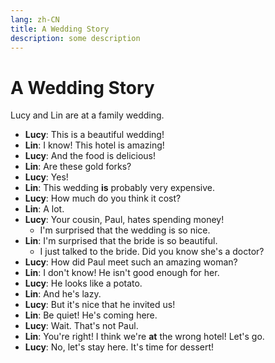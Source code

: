 ```yaml
---
lang: zh-CN
title: A Wedding Story
description: some description
---
```


# A Wedding Story

Lucy and Lin are at a family wedding.

- **Lucy**: This is a beautiful wedding!
- **Lin**: I know! This hotel is amazing!
- **Lucy**: And the food is delicious!
- **Lin**: Are these gold forks?
- **Lucy**: Yes!
- **Lin**: This wedding **is** probably very expensive.
- **Lucy**: How much do you think it cost?
- **Lin**: A lot.
- **Lucy**: Your cousin, Paul, hates spending money!
  - I'm surprised that the wedding is so nice.
- **Lin**: I'm surprised that the bride is so beautiful.
  - I just talked to the bride. Did you know she's a doctor?
- **Lucy**: How did Paul meet such an amazing woman?
- **Lin**: I don't know! He isn't good enough for her.
- **Lucy**: He looks like a potato.
- **Lin**: And he's lazy.
- **Lucy**: But it's nice that he invited us!
- **Lin**: Be quiet! He's coming here.
- **Lucy**: Wait. That's not Paul.
- **Lin**: You're right! I think we're **at** the wrong hotel! Let's go.
- **Lucy**: No, let's stay here. It's time for dessert!

